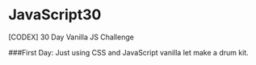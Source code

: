 # JavaScript30
[CODEX] 30 Day Vanilla JS Challenge 

###First Day:
Just using CSS and JavaScript vanilla let make a drum kit.